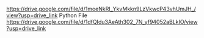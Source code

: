 https://drive.google.com/file/d/1moeNkRI_YkvMkkn9LzVkwcP43vhUmJH_/view?usp=drive_link
Python File https://drive.google.com/file/d/1dfQIdu3AeAth302_7N_yf94052aBLkIO/view?usp=drive_link


